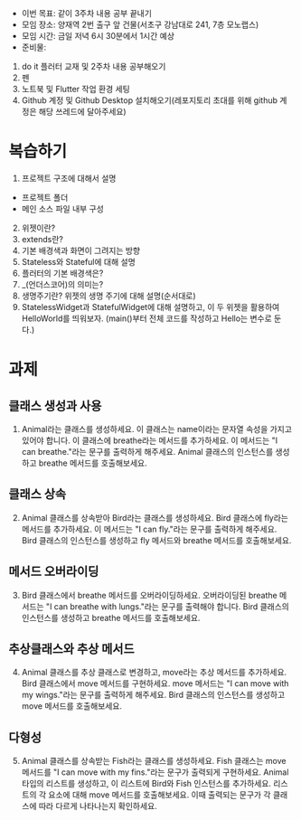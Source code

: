 - 이번 목표: 같이 3주차 내용 공부 끝내기
- 모임 장소: 양재역 2번 출구 앞 건물(서초구 강남대로 241, 7층 모노랩스)
- 모임 시간: 금일 저녁 6시 30분에서 1시간 예상
- 준비물:
1. do it 플러터 교재 및 2주차 내용 공부해오기
2. 펜
3. 노트북 및 Flutter 작업 환경 세팅
4. Github 계정 및 Github Desktop 설치해오기(레포지토리 초대를 위해 github 계정은 해당 쓰레드에 달아주세요)

# 복습하기

1. 프로젝트 구조에 대해서 설명
- 프로젝트 폴더
- 메인 소스 파일 내부 구성
2. 위젯이란?
4. extends란?
3. 기본 배경색과 화면이 그려지는 방향
5. Stateless와 Stateful에 대해 설명
6. 플러터의 기본 배경색은?
7. _(언더스코어)의 의미는?
8. 생명주기란? 위젯의 생명 주기에 대해 설명(순서대로)
9. StatelessWidget과 StatefulWidget에 대해 설명하고, 이 두 위젯을 활용하여 HelloWorld를 띄워보자. (main()부터 전체 코드를 작성하고 Hello는 변수로 둔다.)

# 과제

## 클래스 생성과 사용

1. Animal라는 클래스를 생성하세요. 이 클래스는 name이라는 문자열 속성을 가지고 있어야 합니다.
이 클래스에 breathe라는 메서드를 추가하세요. 이 메서드는 "I can breathe."라는 문구를 출력하게 해주세요.
Animal 클래스의 인스턴스를 생성하고 breathe 메서드를 호출해보세요.

## 클래스 상속

2. Animal 클래스를 상속받아 Bird라는 클래스를 생성하세요.
Bird 클래스에 fly라는 메서드를 추가하세요. 이 메서드는 "I can fly."라는 문구를 출력하게 해주세요.
Bird 클래스의 인스턴스를 생성하고 fly 메서드와 breathe 메서드를 호출해보세요.

## 메서드 오버라이딩

3. Bird 클래스에서 breathe 메서드를 오버라이딩하세요. 오버라이딩된 breathe 메서드는 "I can breathe with lungs."라는 문구를 출력해야 합니다.
Bird 클래스의 인스턴스를 생성하고 breathe 메서드를 호출해보세요.

## 추상클래스와 추상 메서드

4. Animal 클래스를 추상 클래스로 변경하고, move라는 추상 메서드를 추가하세요.
Bird 클래스에서 move 메서드를 구현하세요. move 메서드는 "I can move with my wings."라는 문구를 출력하게 해주세요.
Bird 클래스의 인스턴스를 생성하고 move 메서드를 호출해보세요.

## 다형성

5. Animal 클래스를 상속받는 Fish라는 클래스를 생성하세요. Fish 클래스는 move 메서드를 "I can move with my fins."라는 문구가 출력되게 구현하세요.
Animal 타입의 리스트를 생성하고, 이 리스트에 Bird와 Fish 인스턴스를 추가하세요.
리스트의 각 요소에 대해 move 메서드를 호출해보세요. 이때 출력되는 문구가 각 클래스에 따라 다르게 나타나는지 확인하세요.